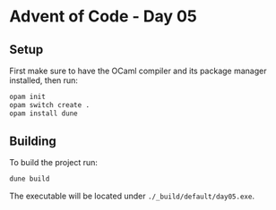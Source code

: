 # Advent of Code - Day 05

## Setup

First make sure to have the OCaml compiler and its package manager installed, then run:

```bash
opam init
opam switch create .
opam install dune
```

## Building

To build the project run:

```bash
dune build
```

The executable will be located under `./_build/default/day05.exe`.
